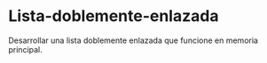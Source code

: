 # Lista-doblemente-enlazada
Desarrollar una lista doblemente enlazada que funcione en memoria principal.
